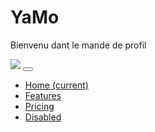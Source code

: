 # YaMo
Bienvenu dant le mande de profil
<html>

<head>
  <title>Busines Website</title>
  <link rel="stylesheet" href="CSS/style.css">
  <link rel="stylesheet" href="<link rel="stylesheet" href="https://stackpath.bootstrapcdn.com/bootstrap/4.4.1/css/boo
  tstrap.min.css">
  <link rel="stylesheet" href="https://stackpath.bootstrapcdn.com/font-awesome/4.7.0/css/font-awesome.min.css">
  <script src="https://code.jquery.com/jquery-3.4.1.slim.min.js">
  </script>
  <script
  src="https://cdn.jsdelivr.net/npm/popper.js@1.16.0/dist/umd
  /popper.min.js" ></script>
  <script src="https://stackpath.bootstrapcdn.com/bootstrap/4.4.1/js/boots
  trap.min.js"></script>

  </head>
<body>
  <!------------------navigationBar------------------->
  <section id="nav-bar">
    <nav class="navbar navbar-expand-lg navbar-light ">
  <a class="navbar-brand" href="#"> <img src="Image/fff_thumb900.jpg"></a>
  <button class="navbar-toggler" type="button" data-toggle="collapse" data-target="#navbarNav" aria-controls="navbarNav" aria-expanded="false" aria-label="Toggle navigation">
    <span class="navbar-toggler-icon"></span>
  </button>
  <div class="collapse navbar-collapse" id="navbarNav">
    <ul class="navbar-nav">
      <li class="nav-item active">
        <a class="nav-link" href="#">Home <span class="sr-only">(current)</span></a>
      </li>
      <li class="nav-item">
        <a class="nav-link" href="#">Features</a>
      </li>
      <li class="nav-item">
        <a class="nav-link" href="#">Pricing</a>
      </li>
      <li class="nav-item">
        <a class="nav-link disabled" href="#" tabindex="-1" aria-disabled="true">Disabled</a>
      </li>
    </ul>
  </div>
</nav>

  </section>

</body>
</html>
